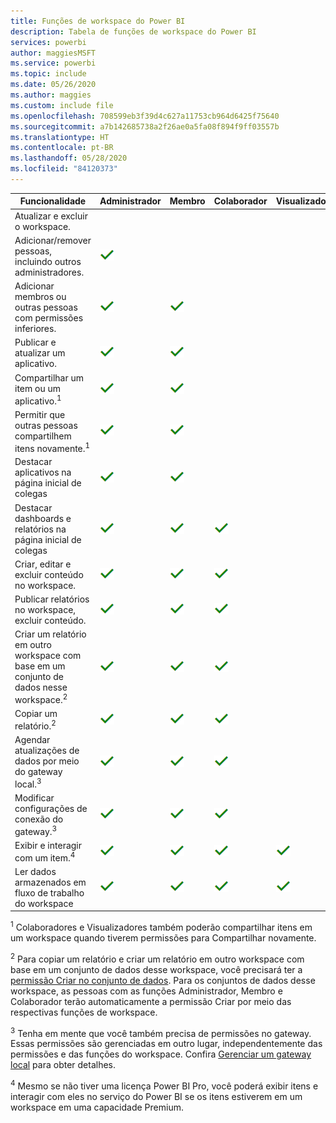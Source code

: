 ```yaml
---
title: Funções de workspace do Power BI
description: Tabela de funções de workspace do Power BI
services: powerbi
author: maggiesMSFT
ms.service: powerbi
ms.topic: include
ms.date: 05/26/2020
ms.author: maggies
ms.custom: include file
ms.openlocfilehash: 708599eb3f39d4c627a11753cb964d6425f75640
ms.sourcegitcommit: a7b142685738a2f26ae0a5fa08f894f9ff03557b
ms.translationtype: HT
ms.contentlocale: pt-BR
ms.lasthandoff: 05/28/2020
ms.locfileid: "84120373"
---
```

|Funcionalidade   | Administrador  | Membro  | Colaborador  | Visualizador |
|---|---|---|---|---|
| Atualizar e excluir o workspace.  |  |   |   |   | 
| Adicionar/remover pessoas, incluindo outros administradores.  |  ![Marca de seleção Sim](media/power-bi-workspace-roles-table/green-checkmark.png) |   |   |   |
| Adicionar membros ou outras pessoas com permissões inferiores.  |  ![Marca de seleção Sim](media/power-bi-workspace-roles-table/green-checkmark.png) | ![Marca de seleção Sim](media/power-bi-workspace-roles-table/green-checkmark.png)  |   |   |
| Publicar e atualizar um aplicativo. |  ![Marca de seleção Sim](media/power-bi-workspace-roles-table/green-checkmark.png) | ![Marca de seleção Sim](media/power-bi-workspace-roles-table/green-checkmark.png)  |   |   |
| Compartilhar um item ou um aplicativo.<sup>1</sup> |  ![Marca de seleção Sim](media/power-bi-workspace-roles-table/green-checkmark.png) | ![Marca de seleção Sim](media/power-bi-workspace-roles-table/green-checkmark.png)  |   |   |
| Permitir que outras pessoas compartilhem itens novamente.<sup>1</sup> |  ![Marca de seleção Sim](media/power-bi-workspace-roles-table/green-checkmark.png) | ![Marca de seleção Sim](media/power-bi-workspace-roles-table/green-checkmark.png)  |   |   |
| Destacar aplicativos na página inicial de colegas |  ![Marca de seleção Sim](media/power-bi-workspace-roles-table/green-checkmark.png) | ![Marca de seleção Sim](media/power-bi-workspace-roles-table/green-checkmark.png)  |   |   |
| Destacar dashboards e relatórios na página inicial de colegas |  ![Marca de seleção Sim](media/power-bi-workspace-roles-table/green-checkmark.png) | ![Marca de seleção Sim](media/power-bi-workspace-roles-table/green-checkmark.png)  | ![Marca de seleção Sim](media/power-bi-workspace-roles-table/green-checkmark.png) |   |
| Criar, editar e excluir conteúdo no workspace.  |  ![Marca de seleção Sim](media/power-bi-workspace-roles-table/green-checkmark.png) | ![Marca de seleção Sim](media/power-bi-workspace-roles-table/green-checkmark.png)  | ![Marca de seleção Sim](media/power-bi-workspace-roles-table/green-checkmark.png)  |   |
| Publicar relatórios no workspace, excluir conteúdo.  |  ![Marca de seleção Sim](media/power-bi-workspace-roles-table/green-checkmark.png) | ![Marca de seleção Sim](media/power-bi-workspace-roles-table/green-checkmark.png)  | ![Marca de seleção Sim](media/power-bi-workspace-roles-table/green-checkmark.png)  |   |
| Criar um relatório em outro workspace com base em um conjunto de dados nesse workspace.<sup>2</sup> |  ![Marca de seleção Sim](media/power-bi-workspace-roles-table/green-checkmark.png) | ![Marca de seleção Sim](media/power-bi-workspace-roles-table/green-checkmark.png)  | ![Marca de seleção Sim](media/power-bi-workspace-roles-table/green-checkmark.png)  |   |
| Copiar um relatório.<sup>2</sup> | ![Marca de seleção Sim](media/power-bi-workspace-roles-table/green-checkmark.png) | ![Marca de seleção Sim](media/power-bi-workspace-roles-table/green-checkmark.png) | ![Marca de seleção Sim](media/power-bi-workspace-roles-table/green-checkmark.png) |  |
| Agendar atualizações de dados por meio do gateway local.<sup>3</sup> | ![Marca de seleção Sim](media/power-bi-workspace-roles-table/green-checkmark.png) | ![Marca de seleção Sim](media/power-bi-workspace-roles-table/green-checkmark.png) | ![Marca de seleção Sim](media/power-bi-workspace-roles-table/green-checkmark.png) |  |
| Modificar configurações de conexão do gateway.<sup>3</sup> | ![Marca de seleção Sim](media/power-bi-workspace-roles-table/green-checkmark.png) | ![Marca de seleção Sim](media/power-bi-workspace-roles-table/green-checkmark.png) | ![Marca de seleção Sim](media/power-bi-workspace-roles-table/green-checkmark.png) |  |
| Exibir e interagir com um item.<sup>4</sup> |  ![Marca de seleção Sim](media/power-bi-workspace-roles-table/green-checkmark.png) | ![Marca de seleção Sim](media/power-bi-workspace-roles-table/green-checkmark.png)  | ![Marca de seleção Sim](media/power-bi-workspace-roles-table/green-checkmark.png)  | ![Marca de seleção Sim](media/power-bi-workspace-roles-table/green-checkmark.png)  |
| Ler dados armazenados em fluxo de trabalho do workspace | ![Marca de seleção Sim](media/power-bi-workspace-roles-table/green-checkmark.png) | ![Marca de seleção Sim](media/power-bi-workspace-roles-table/green-checkmark.png) | ![Marca de seleção Sim](media/power-bi-workspace-roles-table/green-checkmark.png) | ![Marca de seleção Sim](media/power-bi-workspace-roles-table/green-checkmark.png) |

<sup>1</sup> Colaboradores e Visualizadores também poderão compartilhar itens em um workspace quando tiverem permissões para Compartilhar novamente.

<sup>2</sup> Para copiar um relatório e criar um relatório em outro workspace com base em um conjunto de dados desse workspace, você precisará ter a [permissão Criar no conjunto de dados](../connect-data/service-datasets-build-permissions.md). Para os conjuntos de dados desse workspace, as pessoas com as funções Administrador, Membro e Colaborador terão automaticamente a permissão Criar por meio das respectivas funções de workspace.

<sup>3</sup> Tenha em mente que você também precisa de permissões no gateway. Essas permissões são gerenciadas em outro lugar, independentemente das permissões e das funções do workspace. Confira [Gerenciar um gateway local](https://docs.microsoft.com/data-integration/gateway/service-gateway-manage) para obter detalhes.

<sup>4</sup> Mesmo se não tiver uma licença Power BI Pro, você poderá exibir itens e interagir com eles no serviço do Power BI se os itens estiverem em um workspace em uma capacidade Premium.

